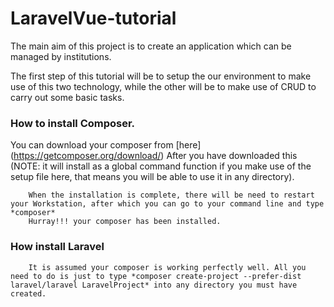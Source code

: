 # LaravelVue-tutorial
The main aim of this project is to create an application which can be managed by institutions.

The first step of this tutorial will be to setup the our environment to make use of this two technology, while the other will be to make use of CRUD to carry out some basic tasks.

### How to install Composer.
You can download your composer from [here] (https://getcomposer.org/download/)
		After you have downloaded this (NOTE: it will install as a global command function if you make use of the setup file here, that means you will be able to use it in any directory).
		
		When the installation is complete, there will be need to restart your Workstation, after which you can go to your command line and type *composer* 
		Hurray!!! your composer has been installed.
		
### How install Laravel
		It is assumed your composer is working perfectly well. All you need to do is just to type *composer create-project --prefer-dist laravel/laravel LaravelProject* into any directory you must have created.
		
		
